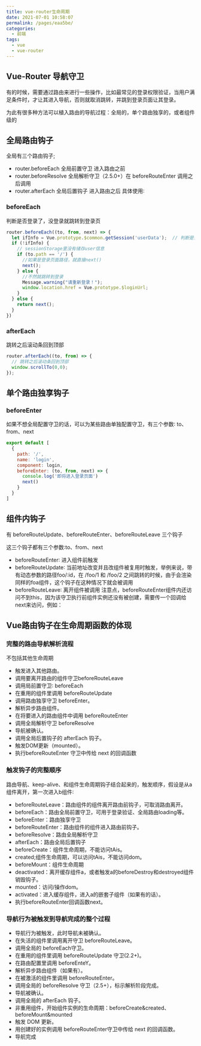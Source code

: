 ```yaml
---
title: vue-router生命周期
date: 2021-07-01 10:58:07
permalink: /pages/eaa5be/
categories:
  - 前端
tags:
  - vue
  - vue-router
---
```

## Vue-Router 导航守卫
有的时候，需要通过路由来进行一些操作，比如最常见的登录权限验证，当用户满足条件时，才让其进入导航，否则就取消跳转，并跳到登录页面让其登录。

为此有很多种方法可以植入路由的导航过程：全局的，单个路由独享的，或者组件级的

## 全局路由钩子
全局有三个路由钩子;
- router.beforeEach 全局前置守卫 进入路由之前
- router.beforeResolve 全局解析守卫（2.5.0+）在 beforeRouteEnter 调用之后调用
- router.afterEach 全局后置钩子 进入路由之后
具体使用∶
### beforeEach
判断是否登录了，没登录就跳转到登录页
```js
router.beforeEach((to, from, next) => {  
  let ifInfo = Vue.prototype.$common.getSession('userData');  // 判断是否登录的存储信息
  if (!ifInfo) { 
    // sessionStorage里没有储存user信息    
    if (to.path == '/') { 
      //如果是登录页面路径，就直接next()      
      next();    
    } else { 
      //不然就跳转到登录      
      Message.warning("请重新登录！");     
      window.location.href = Vue.prototype.$loginUrl;
    }
  } else {
    return next();
  }
})
```
### afterEach
跳转之后滚动条回到顶部
```js
router.afterEach((to, from) => {  
  // 跳转之后滚动条回到顶部  
  window.scrollTo(0,0);
});
```
## 单个路由独享钩子
### beforeEnter
如果不想全局配置守卫的话，可以为某些路由单独配置守卫，有三个参数∶ to、from、next
```js
export default [    
  {        
    path: '/',        
    name: 'login',        
    component: login,        
    beforeEnter: (to, from, next) => {          
      console.log('即将进入登录页面')          
      next()        
    }    
  }
]
```
## 组件内钩子
有 beforeRouteUpdate、beforeRouteEnter、beforeRouteLeave 三个钩子

这三个钩子都有三个参数∶to、from、next
- beforeRouteEnter∶ 进入组件前触发
- beforeRouteUpdate∶ 当前地址改变并且改组件被复用时触发，举例来说，带有动态参数的路径foo/∶id，在 /foo/1 和 /foo/2 之间跳转的时候，由于会渲染同样的foa组件，这个钩子在这种情况下就会被调用
- beforeRouteLeave∶ 离开组件被调用
注意点，beforeRouteEnter组件内还访问不到this，因为该守卫执行前组件实例还没有被创建，需要传一个回调给 next来访问，例如：

## Vue路由钩子在生命周期函数的体现
### 完整的路由导航解析流程
不包括其他生命周期
- 触发进入其他路由。
- 调用要离开路由的组件守卫beforeRouteLeave
- 调用局前置守卫∶ beforeEach
- 在重用的组件里调用 beforeRouteUpdate
- 调用路由独享守卫 beforeEnter。
- 解析异步路由组件。
- 在将要进入的路由组件中调用 beforeRouteEnter
- 调用全局解析守卫 beforeResolve
- 导航被确认。
- 调用全局后置钩子的 afterEach 钩子。
- 触发DOM更新（mounted）。
- 执行beforeRouteEnter 守卫中传给 next 的回调函数

### 触发钩子的完整顺序
路由导航、keep-alive、和组件生命周期钩子结合起来的，触发顺序，假设是从a组件离开，第一次进入b组件∶
- beforeRouteLeave：路由组件的组件离开路由前钩子，可取消路由离开。
- beforeEach：路由全局前置守卫，可用于登录验证、全局路由loading等。
- beforeEnter：路由独享守卫
- beforeRouteEnter：路由组件的组件进入路由前钩子。
- beforeResolve：路由全局解析守卫
- afterEach：路由全局后置钩子
- beforeCreate：组件生命周期，不能访问tAis。
- created;组件生命周期，可以访问tAis，不能访问dom。
- beforeMount：组件生命周期
- deactivated：离开缓存组件a，或者触发a的beforeDestroy和destroyed组件销毁钩子。
- mounted：访问/操作dom。
- activated：进入缓存组件，进入a的嵌套子组件（如果有的话）。
- 执行beforeRouteEnter回调函数next。

### 导航行为被触发到导航完成的整个过程
- 导航行为被触发，此时导航未被确认。
- 在失活的组件里调用离开守卫 beforeRouteLeave。
- 调用全局的 beforeEach守卫。
- 在重用的组件里调用 beforeRouteUpdate 守卫(2.2+)。
- 在路由配置里调用 beforeEnteY。 
- 解析异步路由组件（如果有）。
- 在被激活的组件里调用 beforeRouteEnter。
- 调用全局的 beforeResolve 守卫（2.5+），标示解析阶段完成。
- 导航被确认。
- 调用全局的 afterEach 钩子。
- 非重用组件，开始组件实例的生命周期：beforeCreate&created、beforeMount&mounted
- 触发 DOM 更新。
- 用创建好的实例调用 beforeRouteEnter守卫中传给 next 的回调函数。
- 导航完成